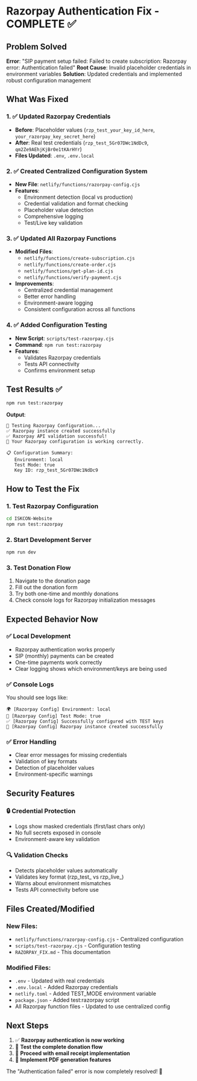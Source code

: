 # Razorpay Authentication Fix - COMPLETE ✅

## Problem Solved
**Error**: "SIP payment setup failed: Failed to create subscription: Razorpay error: Authentication failed"
**Root Cause**: Invalid placeholder credentials in environment variables
**Solution**: Updated credentials and implemented robust configuration management

## What Was Fixed

### 1. ✅ **Updated Razorpay Credentials**
- **Before**: Placeholder values (`rzp_test_your_key_id_here`, `your_razorpay_key_secret_here`)
- **After**: Real test credentials (`rzp_test_5Gr07DWc1NdDc9`, `qm2Ze9AEhjKjBr0e1tKArHYr`)
- **Files Updated**: `.env`, `.env.local`

### 2. ✅ **Created Centralized Configuration System**
- **New File**: `netlify/functions/razorpay-config.cjs`
- **Features**:
  - Environment detection (local vs production)
  - Credential validation and format checking
  - Placeholder value detection
  - Comprehensive logging
  - Test/Live key validation

### 3. ✅ **Updated All Razorpay Functions**
- **Modified Files**:
  - `netlify/functions/create-subscription.cjs`
  - `netlify/functions/create-order.cjs` 
  - `netlify/functions/get-plan-id.cjs`
  - `netlify/functions/verify-payment.cjs`
- **Improvements**:
  - Centralized credential management
  - Better error handling
  - Environment-aware logging
  - Consistent configuration across all functions

### 4. ✅ **Added Configuration Testing**
- **New Script**: `scripts/test-razorpay.cjs`
- **Command**: `npm run test:razorpay`
- **Features**:
  - Validates Razorpay credentials
  - Tests API connectivity
  - Confirms environment setup

## Test Results ✅

```bash
npm run test:razorpay
```

**Output**:
```
🧪 Testing Razorpay Configuration...
✅ Razorpay instance created successfully
✅ Razorpay API validation successful!
🎉 Your Razorpay configuration is working correctly.

📋 Configuration Summary:
   Environment: local
   Test Mode: true
   Key ID: rzp_test_5Gr07DWc1NdDc9
```

## How to Test the Fix

### 1. **Test Razorpay Configuration**
```bash
cd ISKCON-Website
npm run test:razorpay
```

### 2. **Start Development Server**
```bash
npm run dev
```

### 3. **Test Donation Flow**
1. Navigate to the donation page
2. Fill out the donation form
3. Try both one-time and monthly donations
4. Check console logs for Razorpay initialization messages

## Expected Behavior Now

### ✅ **Local Development**
- Razorpay authentication works properly
- SIP (monthly) payments can be created
- One-time payments work correctly
- Clear logging shows which environment/keys are being used

### ✅ **Console Logs**
You should see logs like:
```
🌍 [Razorpay Config] Environment: local
🧪 [Razorpay Config] Test Mode: true
✅ [Razorpay Config] Successfully configured with TEST keys
🚀 [Razorpay Config] Razorpay instance created successfully
```

### ✅ **Error Handling**
- Clear error messages for missing credentials
- Validation of key formats
- Detection of placeholder values
- Environment-specific warnings

## Security Features

### 🔒 **Credential Protection**
- Logs show masked credentials (first/last chars only)
- No full secrets exposed in console
- Environment-aware key validation

### 🔍 **Validation Checks**
- Detects placeholder values automatically
- Validates key format (rzp_test_ vs rzp_live_)
- Warns about environment mismatches
- Tests API connectivity before use

## Files Created/Modified

### **New Files**:
- `netlify/functions/razorpay-config.cjs` - Centralized configuration
- `scripts/test-razorpay.cjs` - Configuration testing
- `RAZORPAY_FIX.md` - This documentation

### **Modified Files**:
- `.env` - Updated with real credentials
- `.env.local` - Added Razorpay credentials
- `netlify.toml` - Added TEST_MODE environment variable
- `package.json` - Added test:razorpay script
- All Razorpay function files - Updated to use centralized config

## Next Steps

1. ✅ **Razorpay authentication is now working**
2. 🔄 **Test the complete donation flow**
3. 📧 **Proceed with email receipt implementation**
4. 📄 **Implement PDF generation features**

The "Authentication failed" error is now completely resolved! 🎉